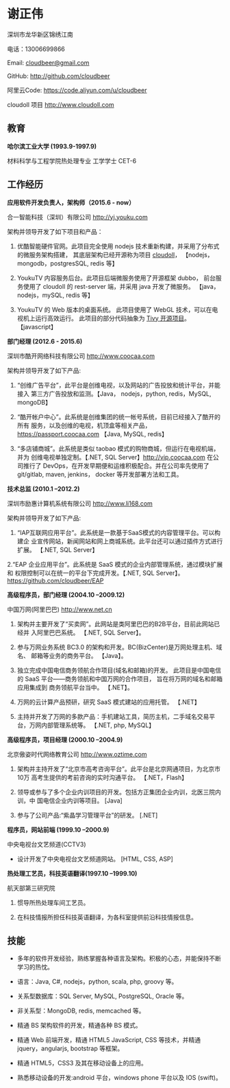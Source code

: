 # 谢正伟

深圳市龙华新区锦绣江南

电话：13006699866

Email: cloudbeer@gmail.com

GitHub: http://github.com/cloudbeer

阿里云Code: https://code.aliyun.com/u/cloudbeer

cloudoll 项目 http://www.cloudoll.com


## 教育

**哈尔滨工业大学 (1993.9-1997.9)**

材料科学与工程学院热处理专业 工学学士 CET-6

## 工作经历

**应用软件开发负责人，架构师（2015.6 - now）**

合一智能科技（深圳）有限公司 http://yj.youku.com

架构并领导开发了如下项目和产品：

1. 优酷智能硬件官网。此项目完全使用 nodejs 技术重新构建，并采用了分布式的微服务架构搭建，
其底层架构已经开源称为项目 [cloudoll](https://code.aliyun.com/groups/cloudark)，
【nodejs，mongodb，postgresSQL, redis 等】

2. YoukuTV 内容服务后台。此项目后端微服务使用了开源框架 dubbo， 
前台服务使用了 cloudoll 的 rest-server 端，并采用 java 开发了微服务。
【java，nodejs，mySQL, redis 等】

3. YoukuTV 的 Web 版本的桌面系统。
此项目使用了 WebGL 技术，可以在电视机上运行高效运行。
此项目的部分代码抽象为 [Tivy 开源项目](https://github.com/cloudbeer/Tivy)。
【javascript】

**部门经理 (2012.6 - 2015.6)**

深圳市酷开网络科技有限公司 http://www.coocaa.com

架构并领导开发了如下产品:

1. “创维广告平台”，此平台是创维电视，以及网站的广告投放和统计平台，并能接入
第三方广告投放和监测。【Java， nodejs，python, redis，MySQL, mongoDB】

2. “酷开帐户中心”。此系统是创维集团的统一帐号系统，目前已经接入了酷开的所有
服务，以及创维的电视，机顶盒等相关产品，https://passport.coocaa.com 【Java,
MySQL, redis】

3. “多店铺商城”。此系统是类似 taobao 模式的购物商城，但运行在电视机端，并为
创维电视单独定制。【.NET, SQL Server】http://vip.coocaa.com
在公司推行了 DevOps，在开发早期便和运维积极配合。并在公司率先使用了 git/gitlab,
maven, jenkins， docker 等开发部署方法和工具。


**技术总监 (2010.1 –2012.2)** 

深圳市励惠计算机系统有限公司 http://www.li168.com

架构并领导开发了如下产品:

1. “IAP互联网应用平台”。此系统是一款基于SaaS模式的内容管理平台。可以构建企
业宣传网站，新闻网站和网上商城系统。此平台还可以通过插件方式进行扩展。
【.NET, SQL Server】

2.“EAP 企业应用平台”。此系统是 SaaS 模式的企业内部管理系统，通过模块扩展和
权限控制可以在统一的平台下完成开发。【.NET, SQL Server】。
https://github.com/cloudbeer/EAP

**高级程序员，部门经理 (2004.10 –2009.12)** 

中国万网(阿里巴巴) http://www.net.cn

1. 架构并主要开发了“买卖网”。此网站是类阿里巴巴的B2B平台，目前此网站已经并 入阿里巴巴系统。
【.NET, SQL Server】。

2. 参与万网业务系统 BC3.0 的架构和开发。BC(BizCenter)是万网处理主机、域名、 邮箱等业务的商务平台。
【Java】。

3. 独立完成中国电信商务领航合作项目(域名和邮箱)的开发。
此项目是中国电信的 SaaS 平台——商务领航和中国万网的合作项目，
旨在将万网的域名和邮箱应用集成到 商务领航平台当中。
【.NET】。

4. 万网的云计算产品预研，研究 SaaS 模式建站的应用托管。
【.NET】

5. 主持并开发了万网的多款产品：手机建站工具，简历主机，二手域名交易平台，万网内部管理系统等。
【.NET, php, MySQL】

**高级程序员，项目经理 (2000.10 –2004.9)** 

北京傲姿时代网络教育公司 http://www.oztime.com 

1. 架构并主持开发了“北京市高考咨询平台”。此平台是北京网通项目，为北京市10万 高考生提供的考前咨询的实时沟通平台。
【.NET，Flash】
 
2. 领导或参与了多个企业内训项目的开发。包括方正集团企业内训，北医三院内训，中 国电信企业内训等项目。
[Java]

3. 参与了公司产品:“紫晶学习管理平台”的研发。
[.NET]

**程序员，网站前端 (1999.10 –2000.9)** 

中央电视台文艺频道(CCTV3)

* 设计开发了中央电视台文艺频道网站。 [HTML, CSS, ASP]

**热处理工艺员，科技英语翻译(1997.10 –1999.10)**

航天部第三研究院

1. 惯导所热处理车间工艺员。

2. 在科技情报所担任科技英语翻译，为各科室提供前沿科技情报信息。

## 技能

* 多年的软件开发经验，熟练掌握各种语言及架构。积极的心态，并能保持不断学习的热忱。 

* 语言：Java, C#, nodejs，python, scala, php, groovy 等。

* 关系型数据库：SQL Server, MySQL, PostgreSQL, Oracle 等。

* 非关系型：MongoDB, redis, memcached 等。

* 精通 BS 架构软件的开发，精通各种 BS 模式。

* 精通 Web 前端开发，精通 HTML5 JavaScript, CSS 等技术，并精通 jquery，angularjs, bootstrap 等框架。

* 精通 HTML5，CSS3 及其在移动设备上的应用。

* 熟悉移动设备的开发:android 平台，windows phone 平台以及 IOS (swift)。